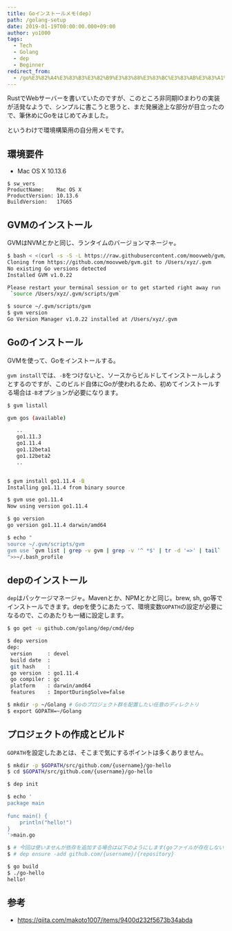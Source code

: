 ```yaml
---
title: Goインストールメモ(dep)
path: /golang-setup
date: 2019-01-19T00:00:00.000+09:00
author: yo1000
tags:
  - Tech
  - Golang
  - dep
  - Beginner
redirect_from:
  - /go%E3%82%A4%E3%83%B3%E3%82%B9%E3%83%88%E3%83%BC%E3%83%AB%E3%83%A1%E3%83%A2-dep
---
```


RustでWebサーバーを書いていたのですが、このところ非同期IOまわりの実装が活発なようで、シンプルに書こうと思うと、まだ発展途上な部分が目立ったので、筆休めにGoをはじめてみました。

というわけで環境構築用の自分用メモです。


## 環境要件
- Mac OS X 10.13.6

```
$ sw_vers
ProductName:	Mac OS X
ProductVersion:	10.13.6
BuildVersion:	17G65
```


## GVMのインストール
GVMはNVMとかと同じ、ランタイムのバージョンマネージャ。

```bash
$ bash < <(curl -s -S -L https://raw.githubusercontent.com/moovweb/gvm/master/binscripts/gvm-installer)
Cloning from https://github.com/moovweb/gvm.git to /Users/xyz/.gvm
No existing Go versions detected
Installed GVM v1.0.22

Please restart your terminal session or to get started right away run
 `source /Users/xyz/.gvm/scripts/gvm`

$ source ~/.gvm/scripts/gvm 
$ gvm version
Go Version Manager v1.0.22 installed at /Users/xyz/.gvm
```


## Goのインストール
GVMを使って、Goをインストールする。

`gvm install`では、`-B`をつけないと、ソースからビルドしてインストールしようとするのですが、このビルド自体にGoが使われるため、初めてインストールする場合は`-B`オプションが必要になります。

```bash
$ gvm listall

gvm gos (available)

   ..
   go1.11.3
   go1.11.4
   go1.12beta1
   go1.12beta2
   ..


$ gvm install go1.11.4 -B
Installing go1.11.4 from binary source

$ gvm use go1.11.4
Now using version go1.11.4

$ go version
go version go1.11.4 darwin/amd64

$ echo "             
source ~/.gvm/scripts/gvm
gvm use `gvm list | grep -v gvm | grep -v '^ *$' | tr -d '=>' | tail`
">>~/.bash_profile 
```


## depのインストール
`dep`はパッケージマネージャ。Mavenとか、NPMとかと同じ。brew, sh, go等でインストールできます。depを使うにあたって、環境変数`GOPATH`の設定が必要になるので、このあたりも一緒に設定します。

```bash
$ go get -u github.com/golang/dep/cmd/dep

$ dep version
dep:
 version     : devel
 build date  : 
 git hash    : 
 go version  : go1.11.4
 go compiler : gc
 platform    : darwin/amd64
 features    : ImportDuringSolve=false

$ mkdir -p ~/Golang # Goのプロジェクト群を配置したい任意のディレクトリ
$ export GOPATH=~/Golang
```


## プロジェクトの作成とビルド
`GOPATH`を設定したあとは、そこまで気にするポイントは多くありません。

```bash
$ mkdir -p $GOPATH/src/github.com/{username}/go-hello
$ cd $GOPATH/src/github.com/{username}/go-hello

$ dep init

$ echo '
package main
 
func main() {
    println("hello!")
}
'>main.go

$ # 今回は使いませんが依存を追加する場合は以下のようにします(goファイルが存在しないと失敗します)
$ # dep ensure -add github.com/{username}/{repository}

$ go build
$ ./go-hello
hello!
```


## 参考
- https://qiita.com/makoto1007/items/9400d232f5673b34abda
